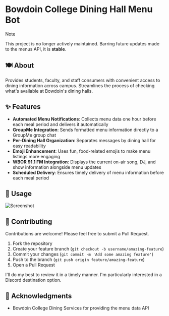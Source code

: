 # Bowdoin College Dining Hall Menu Bot

> [!NOTE]  
> This project is no longer actively maintained. Barring future updates made to the menus API, it is **stable**.

## 🍽️ About

Provides students, faculty, and staff consumers with convenient access to dining information across campus. Streamlines the process of checking what's available at Bowdoin's dining halls.

## ✨ Features

- **Automated Menu Notifications**: Collects menu data one hour before each meal period and delivers it automatically
- **GroupMe Integration**: Sends formatted menu information directly to a GroupMe group chat
- **Per-Dining Hall Organization**: Separates messages by dining hall for easy readability
- **Emoji Enhancement**: Uses fun, food-related emojis to make menu listings more engaging
- **WBOR 91.1 FM Integration**: Displays the current on-air song, DJ, and show information alongside menu updates
- **Scheduled Delivery**: Ensures timely delivery of menu information before each meal period

## 🔧 Usage

![Screenshot](https://github.com/mdrxy/bowdoin-menus/assets/61371264/85227ba0-0066-4075-a93e-ff045a564522)

## 🤝 Contributing

Contributions are welcome! Please feel free to submit a Pull Request.

1. Fork the repository
2. Create your feature branch (`git checkout -b username/amazing-feature`)
3. Commit your changes (`git commit -m 'Add some amazing feature'`)
4. Push to the branch (`git push origin feature/amazing-feature`)
5. Open a Pull Request

I'll do my best to review it in a timely manner. I'm particularly interested in a Discord destination option.

## 🙏 Acknowledgments

- Bowdoin College Dining Services for providing the menu data API
